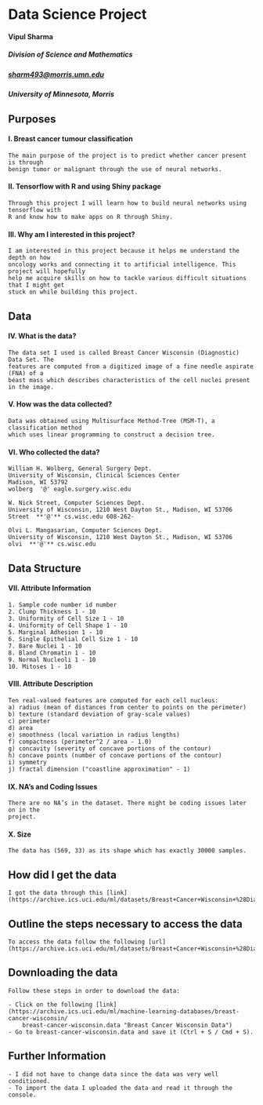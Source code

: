 # Data Science Project

#### Vipul Sharma

##### Division of Science and Mathematics
##### sharm493@morris.umn.edu
##### University of Minnesota, Morris


## Purposes

#### I. Breast cancer tumour classification

```
The main purpose of the project is to predict whether cancer present is through
benign tumor or malignant through the use of neural networks.
```

#### II. Tensorflow with R and using Shiny package

```
Through this project I will learn how to build neural networks using tensorflow with
R and know how to make apps on R through Shiny.
```
#### III. Why am I interested in this project?

```
I am interested in this project because it helps me understand the depth on how
oncology works and connecting it to artificial intelligence. This project will hopefully
help me acquire skills on how to tackle various difficult situations that I might get
stuck on while building this project.
```
## Data

#### IV. What is the data?

```
The data set I used is called Breast Cancer Wisconsin (Diagnostic) Data Set. The
features are computed from a digitized image of a fine needle aspirate (FNA) of a
beast mass which describes characteristics of the cell nuclei present in the image.
```

#### V. How was the data collected?

```
Data was obtained using Multisurface Method-Tree (MSM-T), a classification method
which uses linear programming to construct a decision tree.
```

#### VI. Who collected the data?

```
William H. Wolberg, General Surgery Dept.
University of Wisconsin, Clinical Sciences Center
Madison, WI 53792
wolberg ​ '@'​ eagle.surgery.wisc.edu
```

```
W. Nick Street, Computer Sciences Dept.
University of Wisconsin, 1210 West Dayton St., Madison, WI 53706
Street ​ **'@'​** cs.wisc.edu​ 608-262-
```

```
Olvi L. Mangasarian, Computer Sciences Dept.
University of Wisconsin, 1210 West Dayton St., Madison, WI 53706
olvi ​ **'@'​** cs.wisc.edu
```

## Data Structure

#### VII. Attribute Information

```
1. Sample code number id number
2. Clump Thickness 1 - 10
3. Uniformity of Cell Size 1 - 10
4. Uniformity of Cell Shape 1 - 10
5. Marginal Adhesion 1 - 10
6. Single Epithelial Cell Size 1 - 10
7. Bare Nuclei 1 - 10
8. Bland Chromatin 1 - 10
9. Normal Nucleoli 1 - 10
10. Mitoses 1 - 10
```

#### VIII. Attribute Description

```
Ten real-valued features are computed for each cell nucleus:
a) radius (mean of distances from center to points on the perimeter)
b) texture (standard deviation of gray-scale values)
c) perimeter
d) area
e) smoothness (local variation in radius lengths)
f) compactness (perimeter^2 / area - 1.0)
g) concavity (severity of concave portions of the contour)
h) concave points (number of concave portions of the contour)
i) symmetry
j) fractal dimension ("coastline approximation" - 1)
```
#### IX. NA’s and Coding Issues

```
There are no NA’s in the dataset. There might be coding issues later on in the
project.
```
#### X. Size

```
The data has (569, 33) as its shape which has exactly 30000 samples.
```

## How did I get the data

```
I got the data through this [link](https://archive.ics.uci.edu/ml/datasets/Breast+Cancer+Wisconsin+%28Diagnostic%)
```

## Outline the steps necessary to access the data

```
To access the data follow the following [url](https://archive.ics.uci.edu/ml/datasets/Breast+Cancer+Wisconsin+%28Diagnostic%>)
```

## Downloading the data

```
Follow these steps in order to download the data:

- Click on the following [link](https://archive.ics.uci.edu/ml/machine-learning-databases/breast-cancer-wisconsin/
    breast-cancer-wisconsin.data "Breast Cancer Wisconsin Data")
- Go to ​breast-cancer-wisconsin.data​ and save it (Ctrl + S / Cmd + S).
```

## Further Information

```
- I did not have to change data since the data was very well conditioned.
- To import the data I uploaded the data and read it through the console.
```
